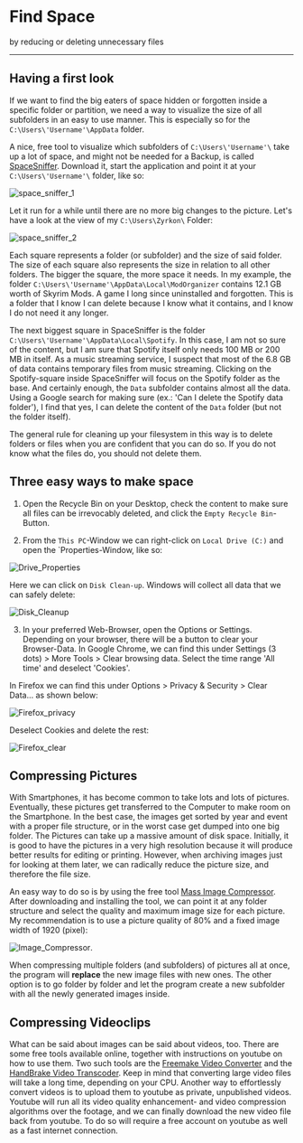 # Find Space

by reducing or deleting unnecessary files

***

## Having a first look
If we want to find the big eaters of space hidden or forgotten inside a specific folder or partition, we need a way to visualize the size
of all subfolders in an easy to use manner. This is especially so for the  `C:\Users\'Username'\AppData` folder.

A nice, free tool to visualize which subfolders of `C:\Users\'Username'\` take up a lot of space, and might not be needed for a Backup,
is called [SpaceSniffer](http://www.uderzo.it/main_products/space_sniffer/index.html). Download it, start the application and point it
at your `C:\Users\'Username'\` folder, like so:

![space_sniffer_1](img/en/findspace/spacesniffer_1.png)

Let it run for a while until there are no more big changes to the picture. Let's have a look at the view of my `C:\Users\Zyrkon\` Folder:

![space_sniffer_2](img/en/findspace/spacesniffer_2.png)

Each square represents a folder (or subfolder) and the size of said folder. The size of each square also represents the size in relation to
all other folders. The bigger the square, the more space it needs. In my example, the folder `C:\Users\'Username'\AppData\Local\ModOrganizer`
contains 12.1 GB worth of Skyrim Mods. A game I long since uninstalled and forgotten. This is a folder that I know I can delete because I
know what it contains, and I know I do not need it any longer.

The next biggest square in SpaceSniffer is the folder `C:\Users\'Username'\AppData\Local\Spotify`. In this case, I am not so sure of the content, but
I am sure that Spotify itself only needs 100 MB or 200 MB in itself. As a music streaming service, I suspect that most of the 6.8 GB of data contains temporary files from music streaming. Clicking on the Spotify-square inside SpaceSniffer will focus on the Spotify folder as the base. And certainly enough, the `Data` subfolder contains almost all the data. Using a Google search for making sure (ex.: 'Can I delete the Spotify data folder'), I find that yes, I can delete the content of the `Data` folder (but not the folder itself).

The general rule for cleaning up your filesystem in this way is to delete folders or files when you are confident that you can do so. If you do not know what the files do, you should not delete them.


## Three easy ways to make space

1. Open the Recycle Bin on your Desktop, check the content to make sure all files can be irrevocably deleted, and click the `Empty Recycle Bin`- Button.

2. From the `This PC`-Window we can right-click on `Local Drive (C:)` and open the `Properties-Window, like so:

![Drive_Properties](img/en/findspace/drive_properties.png)

Here we can click on `Disk Clean-up`. Windows will collect all data that we can safely delete:

![Disk_Cleanup](img/en/findspace/disk_cleanup.png)


3. In your preferred Web-Browser, open the Options or Settings. Depending on your browser, there will be a button to clear your Browser-Data. In Google Chrome, we can find this under Settings (3 dots) > More Tools > Clear browsing data. Select the time range 'All time' and deselect 'Cookies'.

In Firefox we can find this under Options > Privacy & Security > Clear Data... as shown below:

![Firefox_privacy](img/en/findspace/firefox_priv.png)

Deselect Cookies and delete the rest:

![Firefox_clear](img/en/findspace/firefox_clear.png)


## Compressing Pictures

With Smartphones, it has become common to take lots and lots of pictures. Eventually, these pictures get transferred to the Computer to make room on the Smartphone. In the best case, the images get sorted by year and event with a proper file structure, or in the worst case get dumped into one big folder. The Pictures can take up a massive amount of disk space. Initially, it is good to have the pictures in a very high resolution because it will produce better results for editing or printing. However, when archiving images just for looking at them later, we can radically reduce the picture size, and therefore the file size.

An easy way to do so is by using the free tool [Mass Image Compressor](https://sourceforge.net/projects/icompress/). After downloading and installing the tool, we can point it at any folder structure and select the quality and maximum image size for each picture. My recommendation is to use a picture quality of 80% and a fixed image width of 1920 (pixel):

![Image_Compressor](img/en/findspace/image_compressor.png).

When compressing multiple folders (and subfolders) of pictures all at once, the program will **replace** the new image files with new ones. The other option is to go folder by folder and let the program create a new subfolder with all the newly generated images inside.


## Compressing Videoclips

What can be said about images can be said about videos, too. There are some free tools available online, together with instructions on youtube on how to use them. Two such tools are the [Freemake Video Converter](https://www.freemake.com/) and the [HandBrake Video Transcoder](https://handbrake.fr/). Keep in mind that converting large video files will take a long time, depending on your CPU. Another way to effortlessly convert videos is to upload them to youtube as private, unpublished videos. Youtube will run all its video quality enhancement- and video compression algorithms over the footage, and we can finally download the new video file back from youtube. To do so will require a free account on youtube as well as a fast internet connection.
